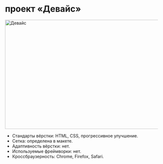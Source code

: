 #  проект «Девайс»

<img src="https://up.htmlacademy.ru/assets/intensives/htmlcss/30/projects/device/preview.jpg" width="636" height="360" alt="Девайс">

 - Стандарты вёрстки: HTML, CSS, прогрессивное улучшение.
 - Сетка: определена в макете.
 - Адаптивность вёрстки: нет.
 - Используемые фреймворки: нет.
 - Кроссбраузерность: Chrome, Firefox, Safari.

 
 
